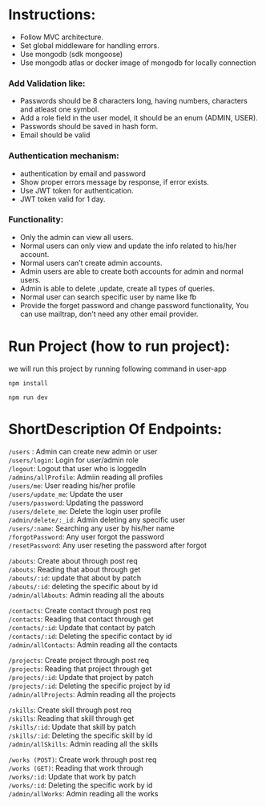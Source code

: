 # Instructions:

- Follow MVC architecture.
- Set global middleware for handling errors.
- Use mongodb (sdk mongoose)
- Use mongodb atlas or docker image of mongodb for locally connection

### Add Validation like:

- Passwords should be 8 characters long, having numbers, characters and atleast one symbol.
- Add a role field in the user model, it should be an enum (ADMIN, USER).
- Passwords should be saved in hash form.
- Email should be valid

### Authentication mechanism:

- authentication by email and password
- Show proper errors message by response, if error exists.
- Use JWT token for authentication.
- JWT token valid for 1 day.

### Functionality:

- Only the admin can view all users.
- Normal users can only view and update the info related to his/her account.
- Normal users can’t create admin accounts.
- Admin users are able to create both accounts for admin and normal users.
- Admin is able to delete ,update, create all types of queries.
- Normal user can search specific user by name like fb
- Provide the forget password and change password functionality, You can use mailtrap, don’t need any other email provider.

# Run Project (how to run project):

we will run this project by running following command in user-app

```
npm install
```

```
npm run dev
```

# ShortDescription Of Endpoints:

`/users` : Admin can create new admin or user <br />
`/users/login`: Login for user/admin role <br />
`/logout`: Logout that user who is loggedIn <br />
`/admins/allProfile`: Admiin reading all profiles <br />
`/users/me`: User reading his/her profile <br />
`/users/update_me`: Update the user <br />
`/users/password`: Updating the password <br />
`/users/delete_me`: Delete the login user profile <br />
`/admin/delete/:_id`: Admin deleting any specific user <br />
`/users/:name`: Searching any user by his/her name <br />
`/forgotPassword`: Any user forgot the password <br />
`/resetPassword`: Any user reseting the password after forgot <br />

`/abouts`: Create about through post req <br />
`/abouts`: Reading that about through get <br />
`/abouts/:id`: update that about by patch <br />
`/abouts/:id`: deleting the specific about by id<br />
`/admin/allAbouts`: Admin reading all the abouts <br />

`/contacts`: Create contact through post req <br />
`/contacts`: Reading that contact through get <br />
`/contacts/:id`: Update that contact by patch <br />
`/contacts/:id`: Deleting the specific contact by id <br />
`/admin/allContacts`: Admin reading all the contacts<br />

`/projects`: Create project through post req <br />
`/projects`: Reading that project through get <br />
`/projects/:id`: Update that project by patch <br />
`/projects/:id`: Deleting the specific project by id <br />
`/admin/allProjects`: Admin reading all the projects <br />

`/skills`: Create skill through post req<br />
`/skills`: Reading that skill through get<br />
`/skills/:id`: Update that skill by patch <br />
`/skills/:id`: Deleting the specific skill by id<br />
`/admin/allSkills`: Admin reading all the skills<br />

`/works (POST)`: Create work through post req <br />
`/works (GET)`: Reading that work through <br />
`/works/:id`: Update that work by patch <br />
`/works/:id`: Deleting the specific work by id <br />
`/admin/allWorks`: Admin reading all the works <br />
